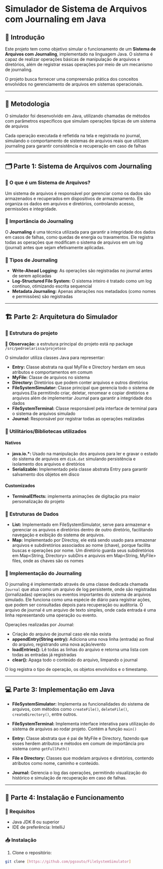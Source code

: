 # Simulador de Sistema de Arquivos com Journaling em Java

## 📄 Introdução

Este projeto tem como objetivo simular o funcionamento de um **Sistema de Arquivos com Journaling**, implementado na linguagem Java. O sistema é capaz de realizar operações básicas de manipulação de arquivos e diretórios, além de registrar essas operações por meio de um mecanismo de journaling.

O projeto busca fornecer uma compreensão prática dos conceitos envolvidos no gerenciamento de arquivos em sistemas operacionais.

---

## 🧠 Metodologia

O simulador foi desenvolvido em Java, utilizando chamadas de métodos com parâmetros específicos que simulam operações típicas de um sistema de arquivos

Cada operação executada é refletida na tela e registrada no journal, simulando o comportamento de sistemas de arquivos reais que utilizam journaling para garantir consistência e recuperação em caso de falhas

---

## 🗂️ Parte 1: Sistema de Arquivos com Journaling

### 🔸 O que é um Sistema de Arquivos?

Um sistema de arquivos é responsável por gerenciar como os dados são armazenados e recuperados em dispositivos de armazenamento. Ele organiza os dados em arquivos e diretórios, controlando acesso, permissões e integridade.

### 🔸 Importância do Journaling

O **Journaling** é uma técnica utilizada para garantir a integridade dos dados em casos de falhas, como quedas de energia ou travamentos. Ele registra todas as operações que modificam o sistema de arquivos em um log (journal) antes que sejam efetivamente aplicadas.

### 🔸 Tipos de Journaling

- **Write-Ahead Logging:** As operações são registradas no journal antes de serem aplicadas
- **Log-Structured File System:** O sistema inteiro é tratado como um log contínuo, otimizando escrita sequencial
- **Metadata Journaling:** Apenas alterações nos metadados (como nomes e permissões) são registradas

---

## 🏗️ Parte 2: Arquitetura do Simulador

### 🔹 Estrutura do projeto
**📝 Observação:** a estrutura principal do projeto está np package `/src/pedroelarissa/projetoso`

O simulador utiliza classes Java para representar:
- **Entry:** Classe abstrata na qual MyFile e Directory herdam em seus atributos e comportamentos em comum
- **MyFile:** Classe de arquivos no sistema
- **Directory:** Diretórios que podem conter arquivos e outros diretórios
- **FileSystemSimulator:** Classe principal que gerencia todo o sistema de arquivos.Ela permitindo criar, deletar, renomear e copiar diretórios e arquivos além de implementar Journal para garantir a integridade dos dados
- **FileSystemTerminal:** Classe responsável pela interface de terminal para o sistema de arquivos simulado 
- **Journal:** Responsável por registrar todas as operações realizadas

### 🔹 Utilitários/Bibliotecas utilizados
#### Nativos
- **java.io.*:** Usado na manipulação dos arquivos para ler e gravar o estado do sistema de arquivos em `disk.dat` simulando persistência e isolamento dos arquivos e diretórios
- **Serializable:** Implementado pela classe abstrata Entry para garantir salvamento dos objetos em disco
#### Customizados
- **TerminalEffects:** implementa animações de digitação pra maior personalização do projeto

### 🔹 Estruturas de Dados
- **List:** Implementado em FileSystemSimulator, serve para armazenar e gerenciar os arquivos e diretórios dentro de outro diretório, facilitando navegação e exibição do sistema de arquivos.
- **Map:** Implementado por Directoy, ele está sendo usado para armazenar arquivos e subdiretórios associados ao nome (chave), porque facilita buscas e operações por nome. Um diretório guarda seus subdiretórios em Map<String, Directory> subDirs e arquivos em Map<String, MyFile> files, onde as chaves são os nomes
### 🔹 Implementação do Journaling

O journaling é implementado através de uma classe dedicada chamada `Journal` que atua como um arquivo de log persistente, onde são registradas (jornalizadas) operações ou eventos importantes do sistema de arquivos simulado. Ele funciona como uma espécie de diário para registrar ações, que podem ser consultadas depois para recuperação ou auditoria.
O arquivo de journal é um arquivo de texto simples, onde cada entrada é uma linha representando uma operação ou evento.

Operações realizadas por Journal:

- Criação do arquivo de journal caso ele não exista
- **appendEntry(String entry):** Adiciona uma nova linha (entrada) ao final do arquivo, registrando uma nova ação/evento
- **loadEntries():** Lê todas as linhas do arquivo e retorna uma lista com todas as entradas já registradas
- **clear():** Apaga todo o conteúdo do arquivo, limpando o journal

O log registra o tipo de operação, os objetos envolvidos e o timestamp.

---

## 💻 Parte 3: Implementação em Java

- **FileSystemSimulator:** Implementa as funcionalidades do sistema de arquivos, com métodos como `createFile()`, `deleteFile()`, `createDirectory()`, entre outros.

- **FileSystemTerminal:** Implementa interface interativa para utilização do sistema de arquivos ao rodar projeto. Contém a função `main()`

- **Entry:** Classe abstrata que é pai de MyFile e Directory, fazendo que esses herdem atributos e métodos em comum de importância pro sistema como `getFullPath()`

- **File e Directory:** Classes que modelam arquivos e diretórios, contendo atributos como nome, caminho e conteúdo.

- **Journal:** Gerencia o log das operações, permitindo visualização do histórico e simulação de recuperação em caso de falhas.

---

## 🚀 Parte 4: Instalação e Funcionamento

### 🔧 Requisitos

- Java JDK 8 ou superior
- IDE de preferência: IntelliJ

### 📥 Instalação

1. Clone o repositório:

```bash
git clone [https://github.com/pgsouto/FileSystemSimulator]
